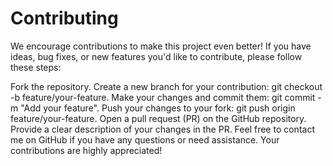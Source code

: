 # Contributing

We encourage contributions to make this project even better! If you have ideas, bug fixes, or new features you'd like to contribute, please follow these steps:

Fork the repository.
Create a new branch for your contribution: git checkout -b feature/your-feature.
Make your changes and commit them: git commit -m "Add your feature".
Push your changes to your fork: git push origin feature/your-feature.
Open a pull request (PR) on the GitHub repository.
Provide a clear description of your changes in the PR.
Feel free to contact me on GitHub if you have any questions or need assistance. Your contributions are highly appreciated!